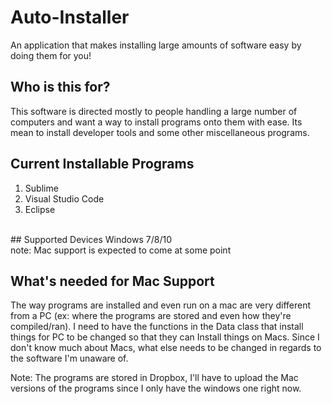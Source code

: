 # Auto-Installer
An application that makes installing large amounts of software easy by doing them for you!
<br/>
## Who is this for?
This software is directed mostly to people handling a large number of computers and want a way to install programs onto them with ease. Its mean to install developer tools and some other miscellaneous programs.
<br/>
## Current Installable Programs
1. Sublime
2. Visual Studio Code
3. Eclipse
<br/>
## Supported Devices
Windows 7/8/10
<br/>
note: Mac support is expected to come at some point

## What's needed for Mac Support
The way programs are installed and even run on a mac are very different from a PC (ex: where the programs are stored and even how they're compiled/ran). I need to have the functions in the Data class that install things for PC to be changed so that they can Install things on Macs. Since I don't know much about Macs, what else needs to be changed in regards to the software I'm unaware of.

Note: The programs are stored in Dropbox, I'll have to upload the Mac versions of the programs since I only have the windows one right now.
